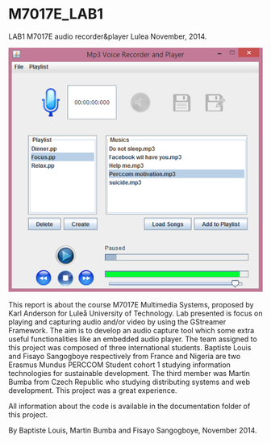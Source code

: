 M7017E_LAB1
===========

LAB1 M7017E audio recorder&amp;player Lulea November, 2014.

![Alt text](documentation/gui.PNG "MyAudioRecorder")

This report is about the course M7017E Multimedia Systems, proposed by Karl Anderson for Luleå University of Technology. Lab presented is focus on playing and capturing audio and/or video by using the GStreamer Framework. The aim is to develop an audio capture tool which some extra useful functionalities like an embedded audio player. The team assigned to this project was composed of three international students. Baptiste Louis and Fisayo Sangogboye respectively from France and Nigeria are two Erasmus Mundus PERCCOM Student cohort 1 studying information technologies for sustainable development. The third member was Martin Bumba from Czech Republic who studying distributing systems and web development. This project was a great experience.

All information about the code is available in the documentation folder of this project.


By Baptiste Louis, Martin Bumba and Fisayo Sangogboye, November 2014.
